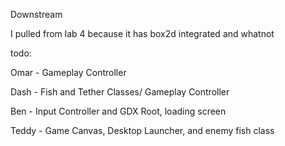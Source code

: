 Downstream

I pulled from lab 4 because it has box2d integrated and whatnot

todo:

Omar - Gameplay Controller

Dash - Fish and Tether Classes/ Gameplay Controller

Ben - Input Controller and GDX Root, loading screen

Teddy - Game Canvas, Desktop Launcher, and enemy fish class